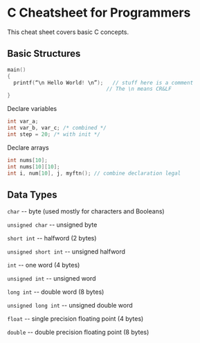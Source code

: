 # C Cheatsheet for Programmers

This cheat sheet covers basic C concepts.

## Basic Structures
```C
main()
{
  printf(“\n Hello World! \n”);   // stuff here is a comment
                                // The \n means CR&LF
}
```
Declare variables
```C
int var_a;
int var_b, var_c; /* combined */
int step = 20; /* with init */
```
Declare arrays
```C
int nums[10];
int nums[10][10];
int i, num[10], j, myftn(); // combine declaration legal
```
## Data Types
`char` -- byte (used mostly for characters and Booleans)

`unsigned char` -- unsigned byte

`short int` -- halfword (2 bytes)

`unsigned short int` -- unsigned halfword

`int` -- one word (4 bytes)

`unsigned int` -- unsigned word

`long int` -- double word (8 bytes)

`unsigned long int` -- unsigned double word

`float` -- single precision floating point (4 bytes)

`double` -- double precision floating point (8 bytes)
